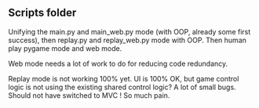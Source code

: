 ## Scripts folder

Unifying the main.py and main_web.py mode (with OOP, already some first success), then replay.py and replay_web.py mode with OOP. Then human play pygame mode and web mode.

Web mode needs a lot of work to do for reducing code redundancy.

Replay mode is not working 100% yet. UI is 100% OK, but game control logic is not using the existing shared control logic? 
 A lot of small bugs. Should not have switched to MVC ! So much pain. 















